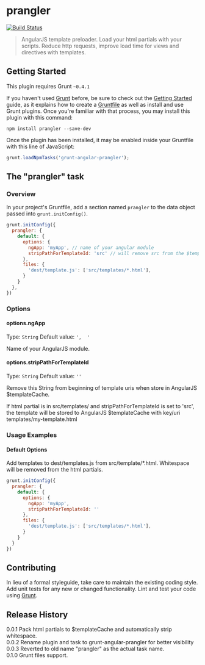 # prangler
[![Build Status](https://travis-ci.org/sulmanen/prangler.png?branch=master)](https://travis-ci.org/sulmanen/prangler)  
> AngularJS template preloader. Load your html partials with your scripts. Reduce http requests, improve load time for views and directives with templates.

## Getting Started
This plugin requires Grunt `~0.4.1`

If you haven't used [Grunt](http://gruntjs.com/) before, be sure to check out the [Getting Started](http://gruntjs.com/getting-started) guide, as it explains how to create a [Gruntfile](http://gruntjs.com/sample-gruntfile) as well as install and use Grunt plugins. Once you're familiar with that process, you may install this plugin with this command:

```shell
npm install prangler --save-dev
```

Once the plugin has been installed, it may be enabled inside your Gruntfile with this line of JavaScript:

```js
grunt.loadNpmTasks('grunt-angular-prangler');
```

## The "prangler" task

### Overview
In your project's Gruntfile, add a section named `prangler` to the data object passed into `grunt.initConfig()`.

```js
grunt.initConfig({
  prangler: {
    default: {
      options: {
        ngApp: 'myApp', // name of your angular module
        stripPathForTemplateId: 'src' // will remove src from the $templcateCache key  
      },
      files: {
        'dest/template.js': ['src/templates/*.html'],
      }
    }
  },
})
```

### Options

#### options.ngApp
Type: `String`
Default value: `',  '`

Name of your AngularJS module.

#### options.stripPathForTemplateId
Type: `String`
Default value: `''`

Remove this String from beginning of template uris when store in AngularJS $templateCache.

If html partial is in src/templates/ and stripPathForTemplateId is set to 'src', the template will be stored to AngularJS $templateCache with key/uri templates/my-template.html

### Usage Examples

#### Default Options
Add templates to dest/templates.js from src/template/*.html. Whitespace will be removed from the html partials.

```js
grunt.initConfig({
  prangler: {
    default: {
      options: {
        ngApp: 'myApp',
        stripPathForTemplateId: ''
      },
      files: {
        'dest/template.js': ['src/templates/*.html'],
      }
    }
  }
})
```

## Contributing
In lieu of a formal styleguide, take care to maintain the existing coding style. Add unit tests for any new or changed functionality. Lint and test your code using [Grunt](http://gruntjs.com/).

## Release History
0.0.1 Pack html partials to $templateCache and automatically strip whitespace.  
0.0.2 Rename plugin and task to grunt-angular-prangler for better visibility  
0.0.3 Reverted to old name "prangler" as the actual task name.  
0.1.0 Grunt files support.
